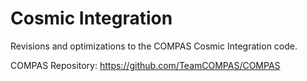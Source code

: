 # Cosmic Integration
Revisions and optimizations to the COMPAS Cosmic Integration code.

COMPAS Repository: https://github.com/TeamCOMPAS/COMPAS
